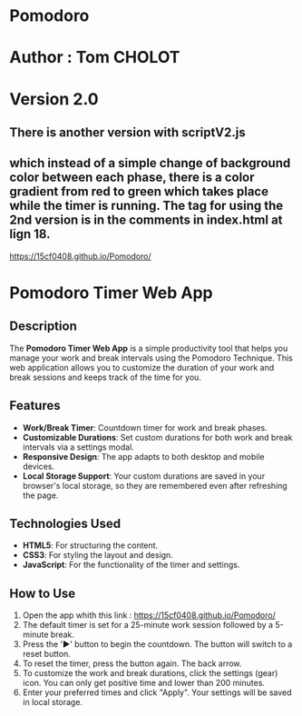 # Pomodoro
# Author : Tom CHOLOT
# Version 2.0
## There is another version with scriptV2.js 
## which instead of a simple change of background color between each phase, there is a color gradient from red to green which takes place while the timer is running. The tag for using the 2nd version is in the comments in index.html at lign 18.

https://15cf0408.github.io/Pomodoro/


# Pomodoro Timer Web App

## Description
The **Pomodoro Timer Web App** is a simple productivity tool that helps you manage your work and break intervals using the Pomodoro Technique. This web application allows you to customize the duration of your work and break sessions and keeps track of the time for you.

## Features
- **Work/Break Timer**: Countdown timer for work and break phases.
- **Customizable Durations**: Set custom durations for both work and break intervals via a settings modal.
- **Responsive Design**: The app adapts to both desktop and mobile devices.
- **Local Storage Support**: Your custom durations are saved in your browser's local storage, so they are remembered even after refreshing the page.

## Technologies Used
- **HTML5**: For structuring the content.
- **CSS3**: For styling the layout and design.
- **JavaScript**: For the functionality of the timer and settings.

## How to Use
1. Open the app whith this link : https://15cf0408.github.io/Pomodoro/
2. The default timer is set for a 25-minute work session followed by a 5-minute break.
3. Press the '►' button to begin the countdown. The button will switch to a reset button.
4. To reset the timer, press the button again. The back arrow.
5. To customize the work and break durations, click the settings (gear) icon. You can only get positive time and lower than 200 minutes.
6. Enter your preferred times and click "Apply". Your settings will be saved in local storage.


